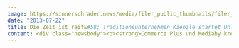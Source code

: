 ```yaml
---
image: https://sinnerschrader.news/media/filer_public_thumbnails/filer_public/35/ff/35ff2f6e-981d-4237-97c7-6f2e59ca4647/varfoldersdjk8pxf42x64d8fxslz8jcc8fc0000gnttmpozsj4t__480x288_q85_crop_subsampling-2_upscale.jpg
date: "2013-07-22"
title: Die Zeit ist reif&#58; Traditionsunternehmen Kienzle startet Online-Vertrieb für Lifestyle-Uhren Poseidon
content: <div class="newsbody"><p><strong>Commerce Plus und Mediaby kreieren und bewerben neuen Onlineshop für Lifestyle-Zielgruppe.</strong></p><p dir="ltr" id="docs-internal-guid-401d2c98-05fd-f78e-56ab-bedcd4536f03">Meggen, Hamburg. Die älteste Uhrenmarke Deutschlands, Kienzle, baut für ihr Label Poseidon den Online-Vertrieb massiv aus und erweitert damit ihre Multichannel-Aktivitäten. Der neue Onlineshop unter <a href="http&#58;//shop.poseidon-watches.com/" target="_blank">http&#58;//shop.poseidon-watches.com/</a> mit den 59 Modellen der exklusiven Lifestyle-Uhren von Poseidon wurde von Commerce Plus umgesetzt. Die SinnerSchrader-Agentur Mediaby bewirbt den Shop mit intelligentem und effizientem Display-Advertising, Retargeting und Suchmaschinen-Marketing.</p><p dir="ltr">Online wurden die markanten und stylischen Poseidon-Uhren hauptsächlich über Amazon und Zalando vertrieben. Zudem baute das Traditionsunternehmen Kienzle mit Hauptsitz in der Schweiz über Jahre einen Offline-Außendienst-Vertrieb auf, der nach wie vor einen Großteil des Umsatzes realisiert. Um zusätzliche Wachstumspotenziale und Möglichkeiten anzugehen, erweitert Kienzle nun sein Vertriebsnetz durch einen eigenen Onlineshop für die Marke Poseidon. Neben der Absatzerhöhung soll der Onlineshop auch zu einer verbesserten Kundenbindung führen. Der Rollout im Juli erfolgte in Deutschland, Österreich und der Schweiz. Commerce Plus setzte dafür die E-Commerce-Plattform von Shopware ein, die besonders für internationale Rollouts von Marken und Händlern geeignet ist.</p><p dir="ltr">Für die Bewerbung des neuen Vertriebskanals holt sich Kienzle die SinnerSchrader-Agentur Mediaby an Bord, die auf profilbasierte Online-Werbung spezialisiert ist. Die digitalen Werbeplaner von Mediaby inszenieren die Uhren als Must-Have Accessoire 2013 und positionieren so das neue Lifestyle-Produkt am digitalen Markt. Die Ausspielung der Adverts erfolgt u. a. mit Hilfe der Retargeting-Technologie im direkten Zielgruppenumfeld. Für das Kampagnen-Management setzt Mediaby für Kienzle ihre intelligente Online-Kampagnen-Steuerung ein, die seit vielen Jahren für namhafte Kunden im Einsatz ist. Zudem übernimmt Mediaby das Suchmaschinen-Marketing.</p><p dir="ltr"><a href="http&#58;//poseidon-watches.com/downloads/" target="_blank">Download Bildmaterial der Poseidon Kollektion.</a></p><p dir="ltr"><strong>Kontakt<br/></strong>Sebastian Kehr<br/>+49 40 24828 751<br/><a href="mailto&#58;sebastian.kehr@commerce-plus.com">sebastian.kehr@commerce-plus.com</a></p><p dir="ltr" id="docs-internal-guid-401d2c98-05ff-29f1-f4cb-a8e36a50d014"><strong>Über Kienzle und Poseidon - Die neuen Stars im Lifestyle-Segment</strong></p><p dir="ltr">Sportlich, cool, bunt – das ist Poseidon. Die trendigen Modelle überraschen mit einem einzigartigen Look. Das markant-impulsive Äußere der Uhren wird durch eine poppige Farbwelt perfekt in Szene gesetzt – eine Performance, die den Uhren ein modernes Upgrade verpasst, Spaß macht und bei jedem Styling funktioniert, egal ob zu Jeans, Bikini, Parka oder Cocktailkleid.</p><p dir="ltr">Die Lifestyle-Uhren von Poseidon sind ein Must-Have-Accessoire für Trendsetter, die auf der Suche sind nach neuen, schnelllebigen Effekten. Sie sprechen Frauen und Männer gleichzeitig an, haben wechselnde Designs in jeweils verschiedenen Styles und Größen. Typisch ist die unverkennbare Optik in der Kombination mit den knalligen Farben von Zifferblatt, Armband und Gehäuse, welche farblich perfekt aufeinander abgestimmt sind. Signatures&#58; Edelstahlgehäuse, Silikon-Armband, bis zu 15 Bar wasserdicht.</p><p dir="ltr">2012 lanciert, gehört das Label Poseidon zum Traditionsunternehmen Kienzle, der ältesten Uhrenmarke Deutschlands. Was 1822 als Uhrenmanufaktur in Schwenningen begann, entwickelte sich zu einem der erfolgreichsten Uhren-Herstellern der Welt, mit heutigem Sitz im schweizerischen Meggen bei Luzern. Mit dem Fokus auf Qualität und Design setzt sich die Historie des Hauses in dieser facettenreichen Linie fort&#58; Aufsehen erregend &amp; die Grundwerte der Marke repräsentierend. Poseidon, benannt nach dem griechischen Gott der Meere, steht für Style, Spaß und einem sportlichen Touch.</p></div>
---
```


